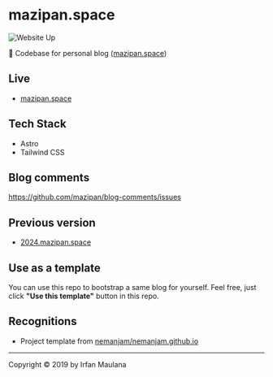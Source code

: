 # mazipan.space

![Website Up](https://img.shields.io/website-up-down-brightgreen-red/https/mazipan.space.svg)

👿 Codebase for personal blog ([mazipan.space](https://www.mazipan.space/))

## Live

- [mazipan.space](https://www.mazipan.space/)

## Tech Stack

- Astro
- Tailwind CSS

## Blog comments

https://github.com/mazipan/blog-comments/issues

## Previous version

- [2024.mazipan.space](https://2024.mazipan.space/)

## Use as a template

You can use this repo to bootstrap a same blog for yourself.
Feel free, just click **"Use this template"** button in this repo.

## Recognitions

- Project template from [nemanjam/nemanjam.github.io](https://github.com/nemanjam/nemanjam.github.io)

---

Copyright © 2019 by Irfan Maulana

